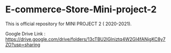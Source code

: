 # E-commerce-Store-Mini-project-2
This is official repository for MINI PROJECT 2 ( 2020-2021).

Google Drive Link : https://drive.google.com/drive/folders/13cTBU2lGlniztq4W2GI4fANjgKC8y7ZO?usp=sharing
